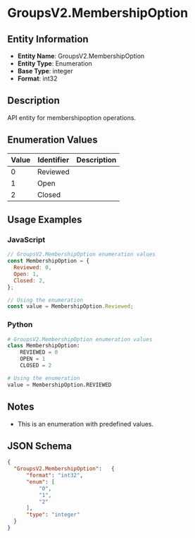 # GroupsV2.MembershipOption

## Entity Information
- **Entity Name**: GroupsV2.MembershipOption
- **Entity Type**: Enumeration
- **Base Type**: integer
- **Format**: int32

## Description
API entity for membershipoption operations.

## Enumeration Values

| Value | Identifier | Description |
|-------|------------|-------------|
| 0 | Reviewed |  |
| 1 | Open |  |
| 2 | Closed |  |

## Usage Examples

### JavaScript
```javascript
// GroupsV2.MembershipOption enumeration values
const MembershipOption = {
  Reviewed: 0,
  Open: 1,
  Closed: 2,
};

// Using the enumeration
const value = MembershipOption.Reviewed;
```

### Python
```python
# GroupsV2.MembershipOption enumeration values
class MembershipOption:
    REVIEWED = 0
    OPEN = 1
    CLOSED = 2

# Using the enumeration
value = MembershipOption.REVIEWED
```

## Notes
- This is an enumeration with predefined values.

## JSON Schema
```json
{
  "GroupsV2.MembershipOption":   {
      "format": "int32",
      "enum": [
          "0",
          "1",
          "2"
      ],
      "type": "integer"
  }
}
```
